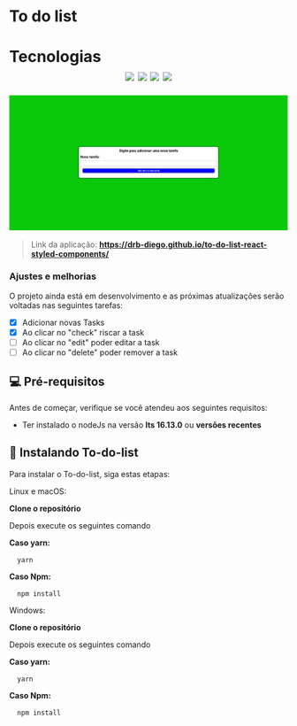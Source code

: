 # To do list

<!---Esses são exemplos. Veja https://shields.io para outras pessoas ou para personalizar este conjunto de escudos. Você pode querer incluir dependências, status do projeto e informações de licença aqui--->
<h1>
  Tecnologias
  </br>
  <div align="center">
    <img src="https://img.shields.io/badge/JavaScript-323330?style=for-the-badge&logo=javascript&logoColor=F7DF1E">
    <img src="https://img.shields.io/badge/React-20232A?style=for-the-badge&logo=react&logoColor=61DAFB">
    <img src="https://img.shields.io/badge/styled--components-DB7093?style=for-the-badge&logo=styled-components&logoColor=white">
    <img src="https://img.shields.io/badge/React_Router-CA4245?style=for-the-badge&logo=react-router&logoColor=white">
  </div>
</h1>

<p align="center">
  <img src="./imagem-do-projeto.png" alt="imagem do projeto" width="1000px" heigth="800px">
</p>

> Link da aplicação: **https://drb-diego.github.io/to-do-list-react-styled-components/**

### Ajustes e melhorias

O projeto ainda está em desenvolvimento e as próximas atualizações serão voltadas nas seguintes tarefas:

- [x] Adicionar novas Tasks
- [x] Ao clicar no "check" riscar a task
- [ ] Ao clicar no "edit" poder editar a task
- [ ] Ao clicar no "delete" poder remover a task

## 💻 Pré-requisitos

Antes de começar, verifique se você atendeu aos seguintes requisitos:
<!---Estes são apenas requisitos de exemplo. Adicionar, duplicar ou remover conforme necessário--->
* Ter instalado o nodeJs na versão **lts 16.13.0** ou **versões recentes**

## 🚀 Instalando To-do-list

Para instalar o To-do-list, siga estas etapas:

Linux e macOS:

**Clone o repositório**

Depois execute os seguintes comando

**Caso yarn:**
```
  yarn
```
**Caso Npm:**
```
  npm install
```

Windows:

**Clone o repositório**

Depois execute os seguintes comando

**Caso yarn:**
```
  yarn
```
**Caso Npm:**
```
  npm install
```

